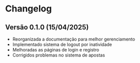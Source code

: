 # Changelog

## Versão 0.1.0 (15/04/2025)
- Reorganizada a documentação para melhor gerenciamento
- Implementado sistema de logout por inatividade
- Melhoradas as páginas de login e registro
- Corrigidos problemas no sistema de apostas
